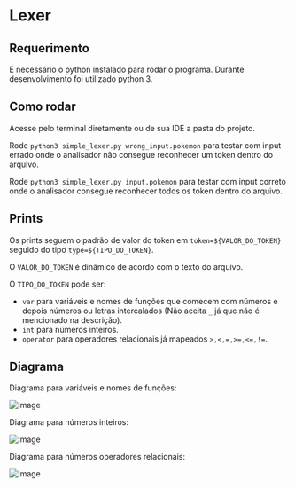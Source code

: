 # Lexer

## Requerimento

É necessário o python instalado para rodar o programa. Durante desenvolvimento foi utilizado python 3.

## Como rodar

Acesse pelo terminal diretamente ou de sua IDE a pasta do projeto.

Rode `python3 simple_lexer.py wrong_input.pokemon` para testar com input errado onde o analisador não consegue reconhecer um token dentro do arquivo.

Rode `python3 simple_lexer.py input.pokemon` para testar com input correto onde o analisador consegue reconhecer todos os token dentro do arquivo.

## Prints

Os prints seguem o padrão de valor do token em `token=${VALOR_DO_TOKEN}` seguido do tipo `type=${TIPO_DO_TOKEN}`.

O `VALOR_DO_TOKEN` é dinâmico de acordo com o texto do arquivo.

O `TIPO_DO_TOKEN` pode ser:
- `var` para variáveis e nomes de funções que comecem com números e depois números ou letras intercalados (Não aceita `_` já que não é mencionado na descrição).
- `int` para números inteiros.
- `operator` para operadores relacionais já mapeados `>,<,=,>=,<=,!=`.


## Diagrama

Diagrama para variáveis e nomes de funções:

 ![image](https://github.com/user-attachments/assets/1c190502-f8bd-4dfe-b3a9-ddd5db4cd50d)


Diagrama para números inteiros:

![image](https://github.com/user-attachments/assets/b921d8ef-0cf4-452a-9515-80842431b480)


Diagrama para números operadores relacionais:

![image](https://github.com/user-attachments/assets/bb1ca655-360f-4fe4-a402-ae01cb450c06)
